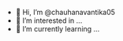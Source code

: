 - 👋 Hi, I’m @chauhanavantika05
- 👀 I’m interested in ...
- 🌱 I’m currently learning ...



<!---
chauhanavantika05 is a ✨ special ✨ repository because its `README.md` (this file) appears on your GitHub profile.
You can click the Preview link to take a look at your changes.
--->
